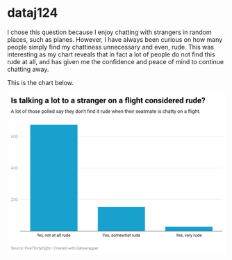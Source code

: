 # dataj124

I chose this question because I enjoy chatting with strangers in random places, such as planes. However, I have always been curious on how many people simply find my chattiness unnecessary and even, rude. This was interesting as my chart reveals that in fact a lot of people do not find this rude at all, and has given me the confidence and peace of mind to continue chatting away.

This is the chart below.

![This is a data wrapper chart](m9Fxp-is-talking-a-lot-to-a-stranger-on-a-flight-considered-rude-(2).png)
